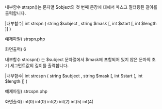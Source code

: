 
내부함수 strspn()는 문자열 $object의 첫 번째 문장에 대해서 마스크 필터링된 길이를 출력합니다.

|내부함수|
int strspn ( string $subject , string $mask [, int $start [, int $length ]] )

예제파일) strspn.php
<?php
	// mask에 맞는 initial segment의 길이를 반환합니다.
	$object = "423336 is the answer to the 128th question.";
	$mask =  "1234567890abcdefhijslmnopqrstuvwxyz";
	$var = strspn($object, $mask);

	echo $var;
?>

화면출력)
6

내부함수 strcspn() 는  $subject 문자열에서 $mask에 포함되어 있지 않은 문자의 초기 세그먼트값의 길이를 출력합니다.

|내부함수|
int strcspn ( string $subject , string $mask [, int $start [, int $length ]] )

예제파일) strcspn.php
<?php

	$a = strcspn('abcd', 'apple');
	var_dump($a); //0

	$b = strcspn('abcd',  'banana');
	var_dump($b);	// 0

	$c = strcspn('hello', 'l');
	var_dump($c);	// 2

	$d = strcspn('hello', 'world');
	var_dump($d); // 2

	$e = strcspn('abcdhelloabcd', 'abcd', -9);
	var_dump($e); //5

	$f = strcspn('abcdhelloabcd', 'abcd', -9, -5);	
	var_dump($f); //4
?>

화면출력)
int(0) 
int(0) 
int(2) 
int(2) 
int(5) 
int(4) 